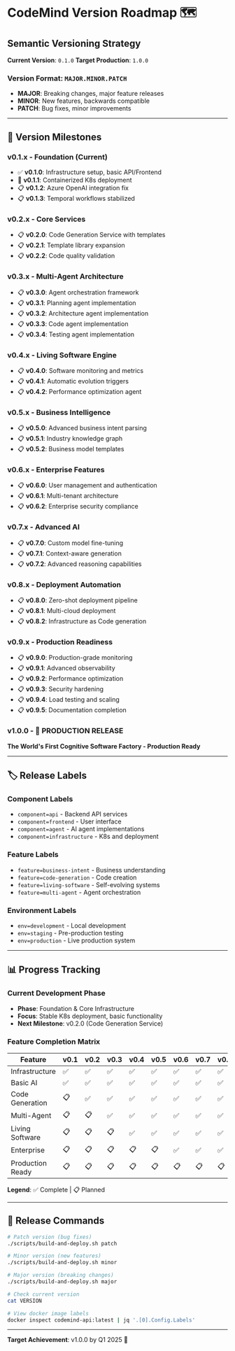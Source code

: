 # CodeMind Version Roadmap 🗺️

## Semantic Versioning Strategy

**Current Version**: `0.1.0`
**Target Production**: `1.0.0`

### Version Format: `MAJOR.MINOR.PATCH`

- **MAJOR**: Breaking changes, major feature releases
- **MINOR**: New features, backwards compatible
- **PATCH**: Bug fixes, minor improvements

---

## 🎯 Version Milestones

### **v0.1.x** - Foundation (Current)
- ✅ **v0.1.0**: Infrastructure setup, basic API/Frontend
- 🔄 **v0.1.1**: Containerized K8s deployment
- 📋 **v0.1.2**: Azure OpenAI integration fix
- 📋 **v0.1.3**: Temporal workflows stabilized

### **v0.2.x** - Core Services
- 📋 **v0.2.0**: Code Generation Service with templates
- 📋 **v0.2.1**: Template library expansion
- 📋 **v0.2.2**: Code quality validation

### **v0.3.x** - Multi-Agent Architecture
- 📋 **v0.3.0**: Agent orchestration framework
- 📋 **v0.3.1**: Planning agent implementation
- 📋 **v0.3.2**: Architecture agent implementation
- 📋 **v0.3.3**: Code agent implementation
- 📋 **v0.3.4**: Testing agent implementation

### **v0.4.x** - Living Software Engine
- 📋 **v0.4.0**: Software monitoring and metrics
- 📋 **v0.4.1**: Automatic evolution triggers
- 📋 **v0.4.2**: Performance optimization agent

### **v0.5.x** - Business Intelligence
- 📋 **v0.5.0**: Advanced business intent parsing
- 📋 **v0.5.1**: Industry knowledge graph
- 📋 **v0.5.2**: Business model templates

### **v0.6.x** - Enterprise Features
- 📋 **v0.6.0**: User management and authentication
- 📋 **v0.6.1**: Multi-tenant architecture
- 📋 **v0.6.2**: Enterprise security compliance

### **v0.7.x** - Advanced AI
- 📋 **v0.7.0**: Custom model fine-tuning
- 📋 **v0.7.1**: Context-aware generation
- 📋 **v0.7.2**: Advanced reasoning capabilities

### **v0.8.x** - Deployment Automation
- 📋 **v0.8.0**: Zero-shot deployment pipeline
- 📋 **v0.8.1**: Multi-cloud deployment
- 📋 **v0.8.2**: Infrastructure as Code generation

### **v0.9.x** - Production Readiness
- 📋 **v0.9.0**: Production-grade monitoring
- 📋 **v0.9.1**: Advanced observability
- 📋 **v0.9.2**: Performance optimization
- 📋 **v0.9.3**: Security hardening
- 📋 **v0.9.4**: Load testing and scaling
- 📋 **v0.9.5**: Documentation completion

### **v1.0.0** - 🎉 PRODUCTION RELEASE
**The World's First Cognitive Software Factory - Production Ready**

---

## 🏷️ Release Labels

### Component Labels
- `component=api` - Backend API services
- `component=frontend` - User interface
- `component=agent` - AI agent implementations
- `component=infrastructure` - K8s and deployment

### Feature Labels
- `feature=business-intent` - Business understanding
- `feature=code-generation` - Code creation
- `feature=living-software` - Self-evolving systems
- `feature=multi-agent` - Agent orchestration

### Environment Labels
- `env=development` - Local development
- `env=staging` - Pre-production testing
- `env=production` - Live production system

---

## 📊 Progress Tracking

### Current Development Phase
- **Phase**: Foundation & Core Infrastructure
- **Focus**: Stable K8s deployment, basic functionality
- **Next Milestone**: v0.2.0 (Code Generation Service)

### Feature Completion Matrix

| Feature | v0.1 | v0.2 | v0.3 | v0.4 | v0.5 | v0.6 | v0.7 | v0.8 | v0.9 | v1.0 |
|---------|------|------|------|------|------|------|------|------|------|------|
| Infrastructure | ✅ | ✅ | ✅ | ✅ | ✅ | ✅ | ✅ | ✅ | ✅ | ✅ |
| Basic AI | ✅ | ✅ | ✅ | ✅ | ✅ | ✅ | ✅ | ✅ | ✅ | ✅ |
| Code Generation | 📋 | ✅ | ✅ | ✅ | ✅ | ✅ | ✅ | ✅ | ✅ | ✅ |
| Multi-Agent | 📋 | 📋 | ✅ | ✅ | ✅ | ✅ | ✅ | ✅ | ✅ | ✅ |
| Living Software | 📋 | 📋 | 📋 | ✅ | ✅ | ✅ | ✅ | ✅ | ✅ | ✅ |
| Enterprise | 📋 | 📋 | 📋 | 📋 | 📋 | ✅ | ✅ | ✅ | ✅ | ✅ |
| Production Ready | 📋 | 📋 | 📋 | 📋 | 📋 | 📋 | 📋 | 📋 | ✅ | ✅ |

**Legend**: ✅ Complete | 📋 Planned

---

## 🚀 Release Commands

```bash
# Patch version (bug fixes)
./scripts/build-and-deploy.sh patch

# Minor version (new features)
./scripts/build-and-deploy.sh minor

# Major version (breaking changes)
./scripts/build-and-deploy.sh major

# Check current version
cat VERSION

# View docker image labels
docker inspect codemind-api:latest | jq '.[0].Config.Labels'
```

---

**Target Achievement**: v1.0.0 by Q1 2025 🎯